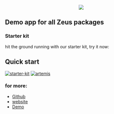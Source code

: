 <p align="center">
<a href="https://larazeus.com"><img src="https://larazeus.com/images/demo-banner.png?v=2" /></a>
</p>

## Demo app for all Zeus packages

### Starter kit
hit the ground running with our starter kit, try it now:

## Quick start

[![starter-kit](https://larazeus.com/images/starter-kit-mini.png?v=2)](https://github.com/lara-zeus/zeus)
[![artemis](https://larazeus.com/images/artemis-mini.png?v=2)](https://github.com/lara-zeus/artemis)



### for more:

- [Github](https://github.com/lara-zeus)
- [website](https://larazeus.com)
- [Demo](https://larazeus.com/demo)
